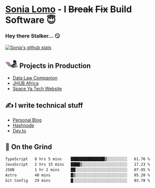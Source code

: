# [Sonia Lomo](https://sonylomo.github.io/) - I ~~Break~~ ~~Fix~~ Build Software 😇
### Hey there Stalker... 😏 

<a href="https://github.com/sonylomo/github-readme-stats">
  <img align="center" src="https://media.giphy.com/media/lU05nFSW6Y2A/giphy.gif" alt="Sonia's github stats" />
</a>

## <img src="assets/devcat.gif" width="40"> Projects in Production
- [Data Law Companion](https://datalawcompanion.org/)
- [JHUB Africa](https://jhubafrica.com/)
- [Space Ya Tech Website](https://www.spaceyatech.com/)

## ✍️ I write technical stuff
- [Personal Blog](https://sonylomo-github-io.vercel.app/blog)
- [Hashnode](https://sonylomo.hashnode.dev/)
- [Dev.to](https://dev.to/sonylomo)

## 🤡 On the Grind
<!--START_SECTION:waka-->

```txt
TypeScript   8 hrs 5 mins    ███████████████▒░░░░░░░░░   61.76 %
JavaScript   2 hrs 15 mins   ████▒░░░░░░░░░░░░░░░░░░░░   17.23 %
JSON         1 hr 2 mins     ██░░░░░░░░░░░░░░░░░░░░░░░   07.95 %
Astro        40 mins         █▒░░░░░░░░░░░░░░░░░░░░░░░   05.20 %
Git Config   29 mins         █░░░░░░░░░░░░░░░░░░░░░░░░   03.70 %
```

<!--END_SECTION:waka-->
